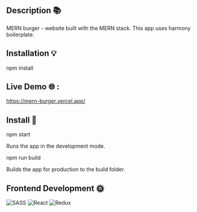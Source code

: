 
## Description 📚
 MERN burger  -   website built with the MERN stack. This app uses harmony boilerplate.
 
 
## Installation 💡 
 npm install


## Live Demo 🌐 :

https://mern-burger.vercel.app/

## Install 📔

npm start

Runs the app in the development mode.



npm run build

Builds the app for production to the build folder.
 
 
## Frontend Development 🌞 
 ![SASS](https://img.shields.io/badge/SASS-hotpink.svg?style=for-the-badge&logo=SASS&logoColor=white) ![React](https://img.shields.io/badge/react-%2320232a.svg?style=for-the-badge&logo=react&logoColor=%2361DAFB) ![Redux](https://img.shields.io/badge/redux-%23593d88.svg?style=for-the-badge&logo=redux&logoColor=white)
 
 
